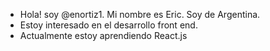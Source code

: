 - Hola! soy @enortiz1. Mi nombre es Eric. Soy de Argentina.
- Estoy interesado en el desarrollo front end.
- Actualmente estoy aprendiendo React.js

